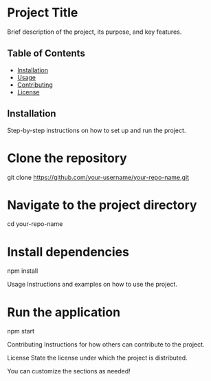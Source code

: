 # Project Title

Brief description of the project, its purpose, and key features.

## Table of Contents
- [Installation](#installation)
- [Usage](#usage)
- [Contributing](#contributing)
- [License](#license)

## Installation

Step-by-step instructions on how to set up and run the project.

# Clone the repository
git clone https://github.com/your-username/your-repo-name.git

# Navigate to the project directory
cd your-repo-name

# Install dependencies
npm install

Usage
Instructions and examples on how to use the project.
# Run the application
npm start

Contributing
Instructions for how others can contribute to the project.

License
State the license under which the project is distributed.


You can customize the sections as needed!
